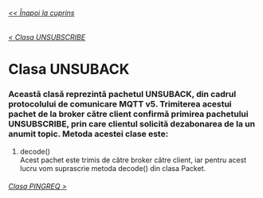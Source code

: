 ###### [<< Înapoi la cuprins](../Cuprins.md)
###### [< Clasa UNSUBSCRIBE](16.%20UNSUBSCRIBE.md)
# Clasa UNSUBACK
### Această clasă reprezintă pachetul UNSUBACK, din cadrul protocolului de comunicare MQTT v5. Trimiterea acestui pachet de la broker către client confirmă primirea pachetului UNSUBSCRIBE, prin care clientul solicită dezabonarea de la un anumit topic. Metoda acestei clase este:
1. decode()  
Acest pachet este trimis de către broker către client, iar pentru acest lucru vom suprascrie metoda decode() din clasa Packet.
###### [Clasa PINGREQ >](18.%20PINGREQ.md)


